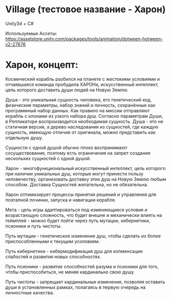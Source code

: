 # Village (тестовое название - Харон)

Unity3d + C#

Используемые Ассеты:
https://assetstore.unity.com/packages/tools/animation/dotween-hotween-v2-27676

# Харон, концепт:

Космический корабль разбился на планете с жестокими условиями и отчаявшаяся команда пробудила ХАРОНа, искусственный интеллект, цель которого доставить души людей на Новую Землю.

Душа - это уникальная сущность человека, его генетический код, физические параметры, набор знаний и личность, сохранённые как программный набор данных. Как правило на миссии отправляют корабль с клонами из узкого набора душ. Согласно параметрам Души, в Репликаторе воспроизводится необходимая сущность. Душа - это не статичная версия, а дерево наследования из сущностей, где каждую сущность, имеющую отличия от оригинала, можно представить как отдельную душу. 

Сущности с одной душой обычно плохо воспринимают сосуществование, поэтому есть ограничения на запрет создания нескольких сущностей с одной душой.

Харон - многофункциональный искусственный интеллект, цель которого при наличии уникальных душ, которые могут принести пользу человечеству, организовать доставку этих душ на Новую Землю любым способом. Доставка Сущностей желательна, но не обязательна.

Харон оптимизирует процессы принятия решений и управления для поэтапной починки, запуска и навигации корабля.

Мета - цель игры адаптироваться под изменяющиеся условия и возрастающую сложность, что будет внешне и механически влиять на геймплей - можно будет пойти через путь мутации, кибернетики, псионики и путь чистоты.

Путь мутации - генетическое изменение душ, чтобы сделать их более приспособленными к текущим усоловиям.

Путь кибернетики - кибермодификация душ для копменсации слабостей и развития новых способностях.

Путь псионики - развитие способностей разума и псионики для того, чтобы приспособиться, не меняя кардинально свою душу.

Путь чистоты - запрещает кардинальные изменения, позволяя оставить души в установленных рамках, полагаясь в первую очередь на личностные качества.

